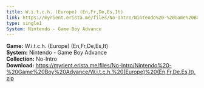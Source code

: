 ```yaml
---
title: W.i.t.c.h. (Europe) (En,Fr,De,Es,It)
link: https://myrient.erista.me/files/No-Intro/Nintendo%20-%20Game%20Boy%20Advance/W.i.t.c.h.%20(Europe)%20(En,Fr,De,Es,It).zip
type: single1
System: Nintendo - Game Boy Advance
---
```

<b>Game:</b> W.i.t.c.h. (Europe) (En,Fr,De,Es,It)<br>
<b>System:</b> Nintendo - Game Boy Advance<br>
<b>Collection:</b> No-Intro<br>
<b>Download:</b> https://myrient.erista.me/files/No-Intro/Nintendo%20-%20Game%20Boy%20Advance/W.i.t.c.h.%20(Europe)%20(En,Fr,De,Es,It).zip